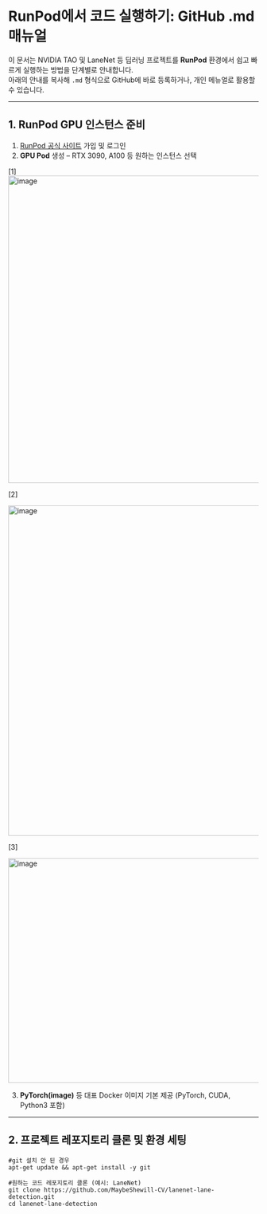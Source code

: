 # RunPod에서 코드 실행하기: GitHub .md 매뉴얼

이 문서는 NVIDIA TAO 및 LaneNet 등 딥러닝 프로젝트를 **RunPod** 환경에서 쉽고 빠르게 실행하는 방법을 단계별로 안내합니다.  
아래의 안내를 복사해 `.md` 형식으로 GitHub에 바로 등록하거나, 개인 메뉴얼로 활용할 수 있습니다.

---

## 1. RunPod GPU 인스턴스 준비

1. [RunPod 공식 사이트](https://runpod.io/) 가입 및 로그인
2. **GPU Pod** 생성 – RTX 3090, A100 등 원하는 인스턴스 선택

[1]
<img width="1536" height="617" alt="image" src="https://github.com/user-attachments/assets/b44f64c2-2f94-4a2f-b552-0b65f4ed0e08" />

[2]

<img width="876" height="663" alt="image" src="https://github.com/user-attachments/assets/e66efd09-5e0c-4a19-ac06-16176f0852c9" />

[3]

<img width="531" height="451" alt="image" src="https://github.com/user-attachments/assets/2fb7e1dd-20db-4232-ba3e-77b5cfb86f96" />

3. **PyTorch(image)** 등 대표 Docker 이미지 기본 제공 (PyTorch, CUDA, Python3 포함)

---

## 2. 프로젝트 레포지토리 클론 및 환경 세팅

```
#git 설치 안 된 경우
apt-get update && apt-get install -y git

#원하는 코드 레포지토리 클론 (예시: LaneNet)
git clone https://github.com/MaybeShewill-CV/lanenet-lane-detection.git
cd lanenet-lane-detection
```
